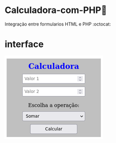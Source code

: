 # Calculadora-com-PHP:elephant:
Integração entre formularios HTML e PHP :octocat:

# interface

![interface](img/interface.png)
